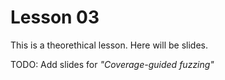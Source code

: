# Lesson 03

This is a theorethical lesson. Here will be slides.

TODO: Add slides for *"Coverage-guided fuzzing"*
